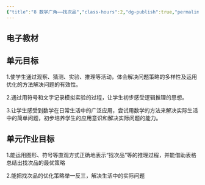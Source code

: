 ```yaml
---
{"title":"8 数学广角——找次品","class-hours":2,"dg-publish":true,"permalink":"/4 单元教学/5B 五下/8 数学广角 —— 找次品/","dgPassFrontmatter":true,"noteIcon":""}
---
```



## 电子教材



## 单元目标

1.使学生通过观察、猜测、实验、推理等活动，体会解决问题策略的多样性及运用优化的方法解决问题的有效性。

2.通过用符号和文字记录模拟实验的过程，让学生初步感受逻辑推理的思想。

3.让学生感受到数学在日常生活中的广泛应用，尝试用数学的方法来解决实际生活中的简单问题，初步培养学生的应用意识和解决实际问题的能力。

## 单元作业目标

1.能运用图形、符号等直观方式正确地表示“找次品”等的推理过程，并能借助表格总结出找次品的最优策略

2.能把找次品的优化策略举一反三，解决生活中的实际问题

